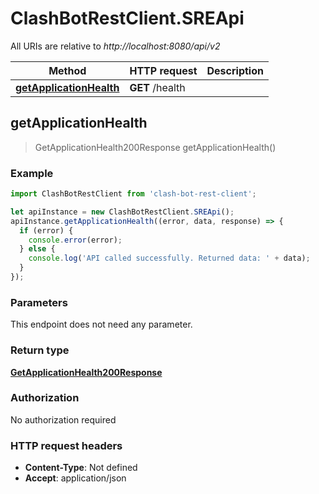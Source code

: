 # ClashBotRestClient.SREApi

All URIs are relative to *http://localhost:8080/api/v2*

Method | HTTP request | Description
------------- | ------------- | -------------
[**getApplicationHealth**](SREApi.md#getApplicationHealth) | **GET** /health | 



## getApplicationHealth

> GetApplicationHealth200Response getApplicationHealth()



### Example

```javascript
import ClashBotRestClient from 'clash-bot-rest-client';

let apiInstance = new ClashBotRestClient.SREApi();
apiInstance.getApplicationHealth((error, data, response) => {
  if (error) {
    console.error(error);
  } else {
    console.log('API called successfully. Returned data: ' + data);
  }
});
```

### Parameters

This endpoint does not need any parameter.

### Return type

[**GetApplicationHealth200Response**](GetApplicationHealth200Response.md)

### Authorization

No authorization required

### HTTP request headers

- **Content-Type**: Not defined
- **Accept**: application/json

